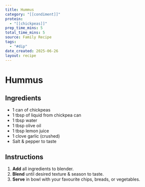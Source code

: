 ```yaml
---
title: Hummus
category: "[[condiment]]"
protein:
  - "[[chickpeas]]"
prep_time_mins: 5
total_time_mins: 5
source: Family Recipe
tags:
  - "#dip"
date_created: 2025-06-26
layout: recipe
---
```


# Hummus

## Ingredients

- 1 can of chickpeas
- 1 tbsp of liquid from chickpea can
- 1 tbsp water
- 1 tbsp olive oil
- 1 tbsp lemon juice
- 1 clove garlic (crushed)
- Salt & pepper to taste

## Instructions

1. **Add** all ingredients to blender.
2. **Blend** until desired texture & season to taste.
3. **Serve** in bowl with your favourite chips, breads, or vegetables.
